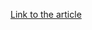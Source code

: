 [Link to the article](https://securityintelligence.com/posts/fakext-targeting-latin-american-banks/)

